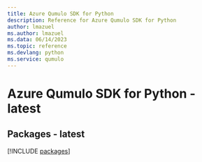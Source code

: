```yaml
---
title: Azure Qumulo SDK for Python
description: Reference for Azure Qumulo SDK for Python
author: lmazuel
ms.author: lmazuel
ms.data: 06/14/2023
ms.topic: reference
ms.devlang: python
ms.service: qumulo
---
```

# Azure Qumulo SDK for Python - latest
## Packages - latest
[!INCLUDE [packages](qumulo-index.md)]